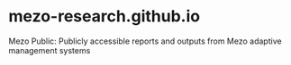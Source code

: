 # mezo-research.github.io
Mezo Public: Publicly accessible reports and outputs from Mezo adaptive management systems
